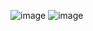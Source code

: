 ![image](https://github.com/Luiston26/Practica2/assets/141371960/c0438bcf-6e57-4f09-a82d-88a8e1be9c81)
![image](https://github.com/Luiston26/Practica2/assets/141371960/4e2c65aa-3174-46bc-9031-78fb05648048)
